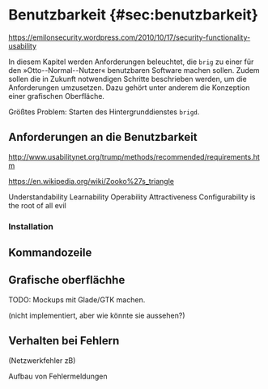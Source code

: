 # Benutzbarkeit {#sec:benutzbarkeit}

https://emilonsecurity.wordpress.com/2010/10/17/security-functionality-usability

In diesem Kapitel werden Anforderungen beleuchtet, die ``brig`` zu einer für
den »Otto--Normal--Nutzer« benutzbaren Software machen sollen. Zudem sollen die
in Zukunft notwendigen Schritte beschrieben werden, um die Anforderungen
umzusetzen. Dazu gehört unter anderem die Konzeption einer grafischen
Oberfläche.


Größtes Problem: Starten des Hintergrunddienstes ``brigd``.


## Anforderungen an die Benutzbarkeit

http://www.usabilitynet.org/trump/methods/recommended/requirements.htm

https://en.wikipedia.org/wiki/Zooko%27s_triangle

Understandability
Learnability
Operability
Attractiveness
Configurability is the root of all evil

### Installation

## Kommandozeile

## Grafische oberflächhe

TODO: Mockups mit Glade/GTK machen.

(nicht implementiert, aber wie könnte sie aussehen?)

## Verhalten bei Fehlern

(Netzwerkfehler zB)

Aufbau von Fehlermeldungen
